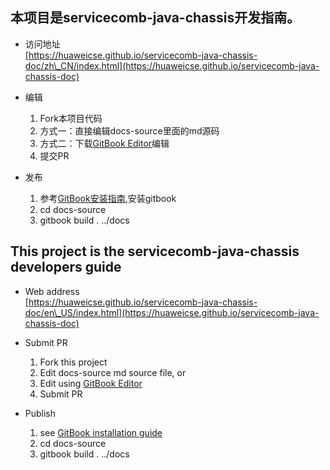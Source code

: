 ## 本项目是servicecomb-java-chassis开发指南。

* 访问地址  
  [https://huaweicse.github.io/servicecomb-java-chassis-doc/zh\_CN/index.html](https://huaweicse.github.io/servicecomb-java-chassis-doc)

* 编辑  
  1. Fork本项目代码  
  2. 方式一：直接编辑docs-source里面的md源码  
  3. 方式二：下载[GitBook Editor](https://legacy.gitbook.com/editor)编辑  
  4. 提交PR

* 发布  
  1. 参考[GitBook安装指南](https://github.com/GitbookIO/gitbook/blob/master/docs/setup.md),安装gitbook  
  2. cd docs-source
  3. gitbook build . ../docs

## This project is the servicecomb-java-chassis developers guide

* Web address  
  [https://huaweicse.github.io/servicecomb-java-chassis-doc/en\_US/index.html](https://huaweicse.github.io/servicecomb-java-chassis-doc)

* Submit PR  
  1. Fork this project  
  2. Edit docs-source md source file, or  
  3. Edit using [GitBook Editor](https://legacy.gitbook.com/editor)  
  4. Submit PR

* Publish  
  1. see [GitBook installation guide](https://github.com/GitbookIO/gitbook/blob/master/docs/setup.md)  
  2. cd docs-source
  3. gitbook build . ../docs



